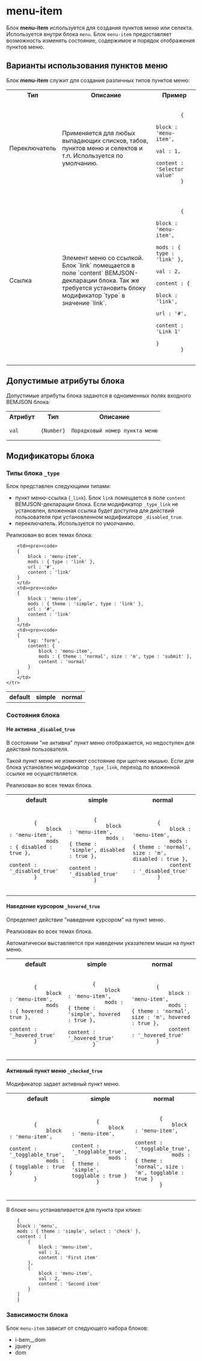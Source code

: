 # menu-item  

Блок **menu-item** используется для создания пунктов меню или селекта. Используется внутри блока `menu`. Блок `menu-item` предоставляет возможность изменять состояние, содержимое и порядок отображения пунктов меню.  


## Варианты использования пунктов меню

Блок **menu-item** служит для создания различных типов пунктов меню:

<table>
    <tr>
        <th>Тип</th>
        <th>Описание</th>
        <th>Пример</th>
    </tr>
    <tr>
        <td>Переключатель</td>
        <td>Применяется для любых выпадающих списков, табов, пунктов меню и селектов и т.п. Используется по умолчанию.</td>
        <td><pre><code>
        {
            block : 'menu-item',
            val : 1,
            content : 'Selector value'
        }
        </td>
    <tr>
        <td>Ссылка</td>
        <td>Элемент меню со ссылкой. Блок `link` помещается в поле `content` BEMJSON-декларации блока.  Так же требуется установить блоку модификатор `type` в значение `link`. </td>
        <td><pre><code>
        {
            block : 'menu-item',
            mods : { type : 'link' },
            val : 2,
            content : {
                block : 'link',
                url : '#',
                content : 'Link 1'
            }
        }
        </td>
    </tr>
</table>

## Допустимые атрибуты блока
Допустимые атрибуты блока задаются в одноименных полях входного BEMJSON блока:

<table>
    <tr>
        <th>Атрибут</th>
        <th>Тип</th>
        <th>Описание</th>
    </tr>
    <tr>
        <td><pre><code>val</td>
        <td><pre><code>{Number}</td>
        <td><pre><code>Порядковый номер пункта меню</td>
    </tr>
</table>


## Модификаторы блока



### Типы блока `_type`

Блок представлен следующими типами: 

* пункт меню-ссылка (`_link`). Блок `link` помещается в поле `content` BEMJSON-декларации блока. Если модификатор `_type_link` не установлен, вложенная ссылка будет доступна для действий пользователя при установленном модификаторе `_disabled_true`.
* переключатель. Используется по умолчанию.


Реализован во всех темах блока:

<table>
    <tr>
        <th>default</th>
        <th>simple</th>
        <th>normal</th>
    </tr>
    <tr>
    
        <td><pre><code>
        {
            block : 'menu-item',
            mods : { type : 'link' },
            url : '#',
            content : 'link'
        }
        </td>
        <td><pre><code>
        {
            block : 'menu-item',
            mods : { theme : 'simple', type : 'link' },
            url : '#',
            content : 'link'
        }
        </td>
        <td><pre><code>
        {
            tag: 'form',
            content: {
                block : 'menu-item',
                mods : { theme : 'normal', size : 'm', type : 'submit' },
                content : 'normal'
            }
        }
        </td>
    </tr>
</table>

### Состояния блока 

#### Не активна `_disabled_true`
   
В состоянии "не активна" пункт меню отображается, но недоступен для действий пользователя.  

Такой пункт меню не изменяет состояние при щелчке мышью. Если для блока установлен модификатор `_type_link`, переход по вложенной ссылке не осуществляется. 

Реализован во всех темах блока.

<table>
    <tr>
        <th>default</th>
        <th>simple</th>
        <th>normal</th>
    </tr>
    <tr>
        <td><pre><code>
        {
            block : 'menu-item',
            mods : { disabled : true },
            content : '_disabled_true'
        }
        </td>
        <td><pre><code>
        {
            block : 'menu-item',
            mods : { theme : 'simple', disabled : true },
            content : '_disabled_true'
        }
        </td>
        <td><pre><code>       
        {
            block : 'menu-item',
            mods : { theme : 'normal', size : 'm', disabled : true },
            content : '_disabled_true'
        }
        </td>
    </tr>
    </table>
    

#### Наведение курсором `_hovered_true`

Определяет действие "наведение курсором" на пункт меню.

Реализован во всех темах блока.

Автоматически выставляется при наведении указателем мыши на пункт меню.

<table>
    <tr>
        <th>default</th>
        <th>simple</th>
        <th>normal</th>
    </tr>
    <tr>
        <td><pre><code>
        {
            block : 'menu-item',
            mods : { hovered : true },
            content : '_hovered_true'
        }
        </td>
        <td><pre><code>
        {
            block : 'menu-item',
            mods : { theme : 'simple', hovered : true },
            content : '_hovered_true'
        }
        </td>
        <td><pre><code>       
        {
            block : 'menu-item',
            mods : { theme : 'normal', size : 'm', hovered : true },
            content : '_hovered_true'
        }
        </td>
    </tr>
</table>



#### Активный пункт меню `_checked_true`

Модификатор задает активный пункт меню.


<table>
    <tr>
        <th>default</th>
        <th>simple</th>
        <th>normal</th>
    </tr>
    <tr>
        <td><pre><code>
        {
            block : 'menu-item',
            content : '_togglable_true',
            mods : { togglable : true }
        }
        </td>
        <td><pre><code>
        {
            block : 'menu-item',
            content : '_togglable_true',
            mods : { theme : 'simple', togglable : true }
        }
        </td>
        <td><pre><code>       
        {
            block : 'menu-item',
            content : '_togglable_true',
            mods : { theme : 'normal', size : 'm', togglable : true }
        }
        </td>
    </tr>
</table>

В блоке `menu` устанавливается для пункта при клике:

````bemjson
    {
    block : 'menu',
    mods : { theme : 'simple', select : 'check' },
    content : [
        {
            block : 'menu-item',
            val : 1,
            content : 'First item'
        },
        {
            block : 'menu-item',
            val : 2,
            content : 'Second item'
        }
    ]
    }
````


### Зависимости блока

Блок `menu-item` зависит от следующего набора блоков:

* i-bem__dom 
* jquery
* dom



